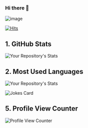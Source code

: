 ### Hi there 👋 
![image](https://user-images.githubusercontent.com/10028885/178309404-cc99152a-eb37-4e77-96c6-6b9fbba14a06.jpg)


[![Hits](https://hits.seeyoufarm.com/api/count/incr/badge.svg?url=https%3A%2F%2Fgithub.com%2FGibzB%2FGibzB&count_bg=%230337F2&title_bg=%2301E4F6&icon=&icon_color=%23E7E7E7&title=hits&edge_flat=false)](https://hits.seeyoufarm.com)

## 1. GitHub Stats
![Your Repository's Stats](https://github-readme-stats.vercel.app/api?username=GibzB&show_icons=true)
## 2. Most Used Languages
![Your Repository's Stats](https://github-readme-stats.vercel.app/api/top-langs/?username=GibzB&theme=blue-green)

<!--
## 3. Contributors Badge
![Your Repository's Stats](https://contrib.rocks/image?repo=GibzB/Python)
## 4. Random Joke Generator
-->
![Jokes Card](https://readme-jokes.vercel.app/api)
## 5. Profile View Counter
![Profile View Counter](https://komarev.com/ghpvc/?username=GibzB)

<!--
**GibzB/GibzB** is a ✨ _special_ ✨ repository because its `README.md` (this file) appears on your GitHub profile.

Here are some ideas to get you started:

- 🔭 I’m currently working on ...
- 🌱 I’m currently learning ...
- 👯 I’m looking to collaborate on ...
- 🤔 I’m looking for help with ...
- 💬 Ask me about ...
- 📫 How to reach me: ...
- 😄 Pronouns: ...
- ⚡ Fun fact: ...
-->

